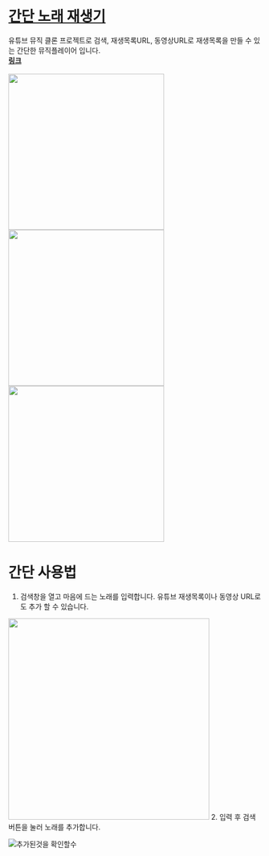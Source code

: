# [간단 노래 재생기](https://bearsharks.github.io/simple-music-player)
유튜브 뮤직 클론 프로젝트로 검색, 재생목록URL, 동영상URL로 재생목록을 만들 수 있는 간단한 뮤직플레이어 입니다. \
**[링크](https://bearsharks.github.io/simple-music-player)**  \
\
<img src="https://user-images.githubusercontent.com/47706141/157233119-8e2f398f-7b3b-4cf6-9df0-7e9884595936.PNG"  width="310"/>
<img src="https://user-images.githubusercontent.com/47706141/157233121-e6e9a433-879a-4c5e-8e67-61cd8f0c65b9.PNG"  width="310" />
<img src="https://user-images.githubusercontent.com/47706141/157233110-afd3260b-6773-4225-8585-635ebf073bda.PNG"  width="310"/>                                                                                                                                         

# 간단 사용법
1. 검색창을 열고 마음에 드는 노래를 입력합니다. 유튜브 재생목록이나 동영상 URL로도 추가 할 수 있습니다.


<img src="https://user-images.githubusercontent.com/47706141/157238072-5a641a91-afea-4d95-96cb-e360fbd32be3.PNG"  width="400"/>      
2. 입력 후 검색버튼을 눌러 노래를 추가합니다.

![추가된것을 확인할수](https://user-images.githubusercontent.com/47706141/157238075-6b2498a2-1ba1-49ae-9cce-6742cdecd26c.PNG)

